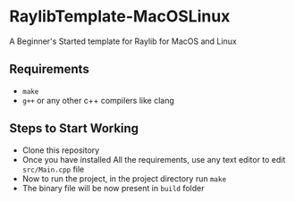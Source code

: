 # RaylibTemplate-MacOSLinux

A Beginner's Started template for Raylib for MacOS and Linux

## Requirements

- `make`
- `g++` or any other c++ compilers like clang

## Steps to Start Working

- Clone this repository
- Once you have installed All the requirements, use any text editor to edit `src/Main.cpp` file
- Now to run the project, in the project directory run `make`
- The binary file will be now present in `build` folder

